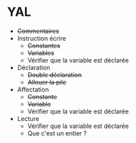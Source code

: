 # YAL

  - ~~Commentaires~~
  - Instruction écrire 
    - ~~Constantes~~
    - ~~Variables~~
    - Vérifier que la variable est déclarée
  - Déclaration
    - ~~Double déclaration~~
    - ~~Allouer la pile~~
  - Affectation
    - ~~Constante~~
    - ~~Variable~~
    - Vérifier que la variable est déclarée
  - Lecture
    -  Vérifier que la variable est déclarée
    -  Que c'est un entier ?
